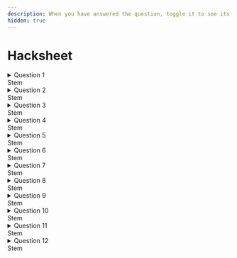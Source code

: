 ```yaml
---
description: When you have answered the question, toggle it to see its answer.
hidden: true
---
```


# Hacksheet

<details>

<summary>Question 1<br>Stem</summary>

Answer

</details>

<details>

<summary>Question 2<br>Stem</summary>

Answer

</details>

<details>

<summary>Question 3<br>Stem</summary>

Answer

</details>

<details>

<summary>Question 4<br>Stem</summary>

Answer

</details>

<details>

<summary>Question 5<br>Stem</summary>

Answer

</details>

<details>

<summary>Question 6<br>Stem</summary>

Answer

</details>

<details>

<summary>Question 7<br>Stem</summary>

Answer

</details>

<details>

<summary>Question 8<br>Stem</summary>

Answer

</details>

<details>

<summary>Question 9<br>Stem</summary>

Answer

</details>

<details>

<summary>Question 10<br>Stem</summary>

Answer

</details>

<details>

<summary>Question 11<br>Stem</summary>

Answer

</details>

<details>

<summary>Question 12<br>Stem</summary>

Answer

</details>
